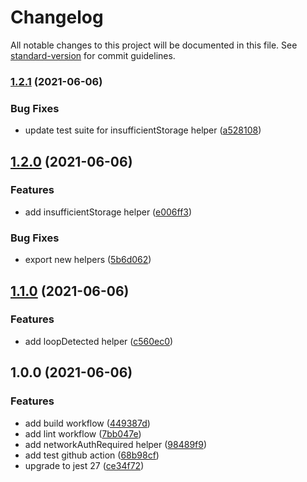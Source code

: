 # Changelog

All notable changes to this project will be documented in this file. See [standard-version](https://github.com/conventional-changelog/standard-version) for commit guidelines.

### [1.2.1](https://github.com/AndrewUsher/status-helpers/compare/v1.2.0...v1.2.1) (2021-06-06)


### Bug Fixes

* update test suite for insufficientStorage helper ([a528108](https://github.com/AndrewUsher/status-helpers/commit/a5281082afeea50fe2142223f428d6b357cf1c43))

## [1.2.0](https://github.com/AndrewUsher/status-helpers/compare/v1.1.0...v1.2.0) (2021-06-06)


### Features

* add insufficientStorage helper ([e006ff3](https://github.com/AndrewUsher/status-helpers/commit/e006ff3d7ad9face0f01e1599ac1ce5f670f90eb))


### Bug Fixes

* export new helpers ([5b6d062](https://github.com/AndrewUsher/status-helpers/commit/5b6d0625eaef934c2cb5a27c64f821b2510862e0))

## [1.1.0](https://github.com/AndrewUsher/status-helpers/compare/v1.0.0...v1.1.0) (2021-06-06)


### Features

* add loopDetected helper ([c560ec0](https://github.com/AndrewUsher/status-helpers/commit/c560ec06d11cf3f47e5fde1475c8b2047e6ab7f3))

## 1.0.0 (2021-06-06)


### Features

* add build workflow ([449387d](https://github.com/AndrewUsher/status-helpers/commit/449387d9a4e9b5417861e8fd9634d10f5a339516))
* add lint workflow ([7bb047e](https://github.com/AndrewUsher/status-helpers/commit/7bb047e40cfe949eac34a6e22dd9419c0f95061b))
* add networkAuthRequired helper ([98489f9](https://github.com/AndrewUsher/status-helpers/commit/98489f9c3077530208129b6e9e2f2c46c4d83293))
* add test github action ([68b98cf](https://github.com/AndrewUsher/status-helpers/commit/68b98cf93baf3c490321a717b732ba52a53e96a6))
* upgrade to jest 27 ([ce34f72](https://github.com/AndrewUsher/status-helpers/commit/ce34f72fa1e50292f158833997c67556dbe6cd21))
